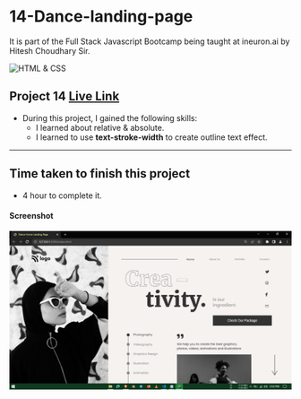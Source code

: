# 14-Dance-landing-page
It is part of the Full Stack Javascript Bootcamp being taught at ineuron.ai by Hitesh Choudhary Sir.

![HTML & CSS](https://img.shields.io/badge/Project1-HTML%26CSS-brightgreen)


## Project 14 [Live Link](https://dance-landing-pages.netlify.app/)

-   During this project, I gained the following skills:
    -   I learned about relative & absolute.
    -   I learned to use **text-stroke-width** to create outline text effect.
---

## Time taken to finish this project

-   4 hour to complete it.


#### Screenshot

![Webpage](./screenshot/1.PNG)